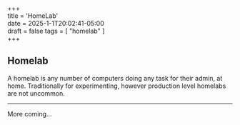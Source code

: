 +++  
title = 'HomeLab'  
date = 2025-1-1T20:02:41-05:00  
draft = false
tags = [ "homelab" ]  
+++

## Homelab

A homelab is any number of computers doing any task for their admin, at home. Traditionally for experimenting, however production level homelabs are not uncommon.

---

More coming...